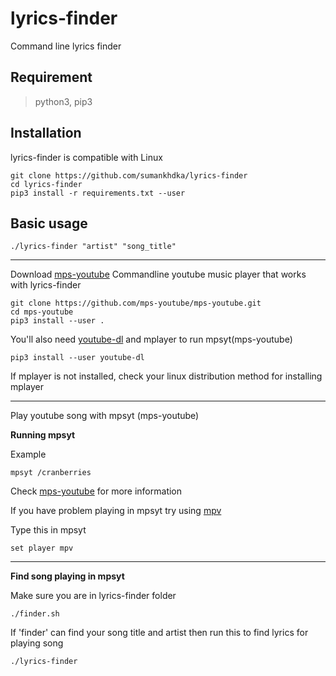 # lyrics-finder
Command line lyrics finder

## Requirement
>python3, pip3

## Installation

lyrics-finder is compatible with Linux
```
git clone https://github.com/sumankhdka/lyrics-finder
cd lyrics-finder
pip3 install -r requirements.txt --user
```
## Basic usage
```
./lyrics-finder "artist" "song_title"
```


***
Download [mps-youtube](https://github.com/mps-youtube/mps-youtube)
Commandline youtube music player that works with lyrics-finder
```
git clone https://github.com/mps-youtube/mps-youtube.git
cd mps-youtube
pip3 install --user . 
```
You'll also need [youtube-dl](https://github.com/ytdl-org/youtube-dl) and mplayer to run mpsyt(mps-youtube)

```
pip3 install --user youtube-dl
```

If mplayer is not installed, check your linux distribution method for installing mplayer
***

Play youtube song with mpsyt (mps-youtube)

**Running mpsyt**

Example
```
mpsyt /cranberries
```


Check [mps-youtube](https://github.com/mps-youtube/mps-youtube) for more information

If you have problem playing in mpsyt try using [mpv](https://mpv.io/installation/)

Type this in mpsyt 
```
set player mpv
```

***
**Find song playing in mpsyt**

Make sure you are in lyrics-finder folder

```
./finder.sh
```



If 'finder' can find your song title and artist then run this to find lyrics for playing song
```
./lyrics-finder
```


